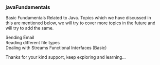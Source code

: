 <h3>javaFundamentals</h3>

Basic Fundamentals Related to Java. Topics which we have discussed in this are mentioned below, we will try to cover more topics in the future and will try to add the same.

Sending Email <br>
Reading different file types <br>
Dealing with Streams
Functional Interfaces (Basic)

Thanks for your kind support, keep exploring and learning...
